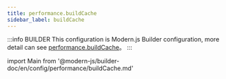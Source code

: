 ```yaml
---
title: performance.buildCache
sidebar_label: buildCache
---
```


:::info BUILDER
This configuration is Modern.js Builder configuration, more detail can see [performance.buildCache](https://modernjs.dev/builder/zh/api/config-performance.html#performance-buildcache)。
:::

import Main from '@modern-js/builder-doc/en/config/performance/buildCache.md'

<Main />
